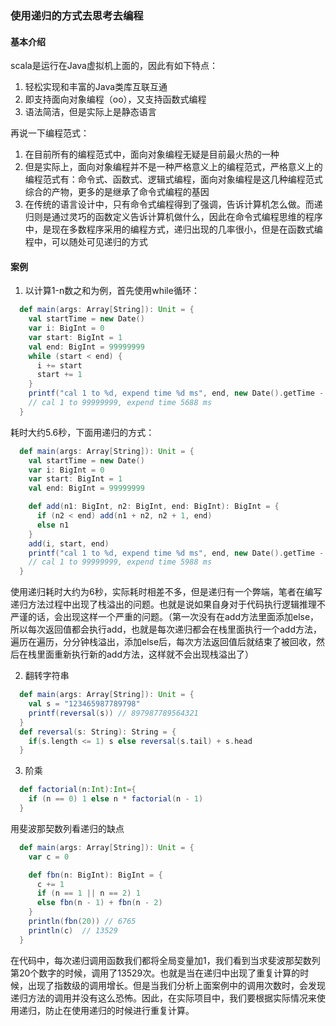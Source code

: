 ### 使用递归的方式去思考去编程

#### 基本介绍

scala是运行在Java虚拟机上面的，因此有如下特点：

1. 轻松实现和丰富的Java类库互联互通
2. 即支持面向对象编程（oo），又支持函数式编程
3. 语法简洁，但是实际上是静态语言

再说一下编程范式：

1. 在目前所有的编程范式中，面向对象编程无疑是目前最火热的一种
2. 但是实际上，面向对象编程并不是一种严格意义上的编程范式，严格意义上的编程范式有：命令式、函数式、逻辑式编程，面向对象编程是这几种编程范式综合的产物，更多的是继承了命令式编程的基因
3. 在传统的语言设计中，只有命令式编程得到了强调，告诉计算机怎么做。而递归则是通过灵巧的函数定义告诉计算机做什么，因此在命令式编程思维的程序中，是现在多数程序采用的编程方式，递归出现的几率很小，但是在函数式编程中，可以随处可见递归的方式

#### 案例

1. 以计算1-n数之和为例，首先使用while循环：

```scala
  def main(args: Array[String]): Unit = {
    val startTime = new Date()
    var i: BigInt = 0
    var start: BigInt = 1
    val end: BigInt = 99999999
    while (start < end) {
      i += start
      start += 1
    }
    printf("cal 1 to %d, expend time %d ms", end, new Date().getTime - startTime.getTime)
    // cal 1 to 99999999, expend time 5688 ms
  }
```

耗时大约5.6秒，下面用递归的方式：

```scala
  def main(args: Array[String]): Unit = {
    val startTime = new Date()
    var i: BigInt = 0
    var start: BigInt = 1
    val end: BigInt = 99999999

    def add(n1: BigInt, n2: BigInt, end: BigInt): BigInt = {
      if (n2 < end) add(n1 + n2, n2 + 1, end)
      else n1
    }
    add(i, start, end)
    printf("cal 1 to %d, expend time %d ms", end, new Date().getTime - startTime.getTime)
    // cal 1 to 99999999, expend time 5988 ms
  }
```

使用递归耗时大约为6秒，实际耗时相差不多，但是递归有一个弊端，笔者在编写递归方法过程中出现了栈溢出的问题。也就是说如果自身对于代码执行逻辑推理不严谨的话，会出现这样一个严重的问题。（第一次没有在add方法里面添加else，所以每次返回值都会执行add，也就是每次递归都会在栈里面执行一个add方法，遍历在遍历，分分钟栈溢出，添加else后，每次方法返回值后就结束了被回收，然后在栈里面重新执行新的add方法，这样就不会出现栈溢出了）

2. 翻转字符串

```scala
  def main(args: Array[String]): Unit = {
    val s = "123465987789798"
    printf(reversal(s)) // 897987789564321
  }
  def reversal(s: String): String = {
    if(s.length <= 1) s else reversal(s.tail) + s.head
  }
```

3. 阶乘

```scala
  def factorial(n:Int):Int={
    if (n == 0) 1 else n * factorial(n - 1)
  }
```

用斐波那契数列看递归的缺点

```scala
  def main(args: Array[String]): Unit = {
    var c = 0

    def fbn(n: BigInt): BigInt = {
      c += 1
      if (n == 1 || n == 2) 1
      else fbn(n - 1) + fbn(n - 2)
    }
    println(fbn(20)) // 6765
    println(c)  // 13529
  }
```

在代码中，每次递归调用函数我们都将全局变量加1，我们看到当求斐波那契数列第20个数字的时候，调用了13529次。也就是当在递归中出现了重复计算的时候，出现了指数级的调用增长。但是当我们分析上面案例中的调用次数时，会发现递归方法的调用并没有这么恐怖。因此，在实际项目中，我们要根据实际情况来使用递归，防止在使用递归的时候进行重复计算。


